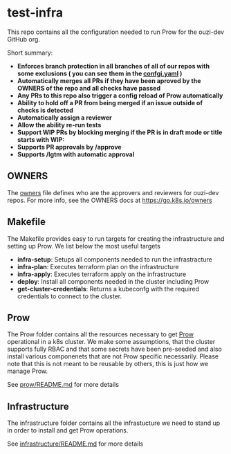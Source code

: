 # test-infra

This repo contains all the configuration needed to run Prow for the ouzi-dev GitHub org. 

Short summary:
- **Enforces branch protection in all branches of all of our repos with some exclusions ( you can see them in the [confgi.yaml](prow/config.yaml) )**
- **Automatically merges all PRs if they have been aproved by the OWNERS of the repo and all checks have passed**
- **Any PRs to this repo also trigger a config reload of Prow automatically**
- **Ability to hold off a PR from being merged if an issue outside of checks is detected**
- **Automatically assign a reviewer**
- **Allow the ability re-run tests** 
- **Support WIP PRs by blocking merging if the PR is in draft mode or title starts with WIP:**
- **Supports PR approvals by /approve** 
- **Supports /lgtm with automatic approval** 

## OWNERS

The [owners](OWNERS) file defines who are the approvers and reviewers for ouzi-dev repos. For more info, see the OWNERS docs at https://go.k8s.io/owners

## Makefile

The Makefile provides easy to run targets for creating the infrastructure and setting up Prow. 
We list below the most useful targets

- **infra-setup**: Setups all components needed to run the infrastracture 
- **infra-plan**: Executes terraform plan on the infrastructure
- **infra-apply**: Executes terraform apply on the infrastructure
- **deploy**: Install all components needed in the cluster including Prow
- **get-cluster-credentials**: Returns a kubeconfg with the required credentials to connect to the cluster. 

## Prow

The Prow folder contains all the resources necessary to get [Prow](https://github.com/kubernetes/test-infra/tree/master/prow) operational in a k8s cluster. We make some assumptions, that the cluster supports fully RBAC and that some secrets have been pre-seeded and also install various componenets that are not Prow specific necessarily. Please note that this is not meant to be reusable by others, this is just how we manage Prow.

See [prow/README.md](prow/README.md) for more details

## Infrastructure

The infrastructure folder contains all the infrastucture we need to stand up in order to install and get Prow operations. 

See [infrastructure/README.md](infrastructure/README.md) for more details
